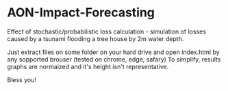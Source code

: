 # AON-Impact-Forecasting
Effect of stochastic/probabilistic loss calculation - simulation of losses caused by a tsunami flooding a tree house by 2m water depth.

Just extract files on some folder on your hard drive and open index.html by any sopported brouser (tested on chrome, edge, safary)
To simplify, results graphs are normaized and it's height isn't representative.

Bless you!
